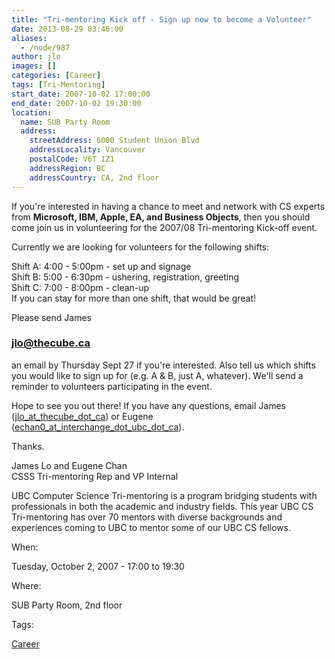 ```yaml
---
title: "Tri-mentoring Kick off - Sign up now to become a Volunteer"
date: 2013-08-29 03:46:00
aliases:
  - /node/987
author: jlo
images: []
categories: [Career]
tags: [Tri-Mentoring]
start_date: 2007-10-02 17:00:00
end_date: 2007-10-02 19:30:00
location:
  name: SUB Party Room
  address:
    streetAddress: 6000 Student Union Blvd
    addressLocality: Vancouver
    postalCode: V6T 1Z1
    addressRegion: BC
    addressCountry: CA, 2nd floor
---
```


If you're interested in having a chance to meet and network with CS experts from **Microsoft, IBM, Apple, EA, and Business Objects**, then you should come join us in volunteering for the 2007/08 Tri-mentoring Kick-off event.

Currently we are looking for volunteers for the following shifts:

Shift A: 4:00 - 5:00pm - set up and signage \
Shift B: 5:00 - 6:30pm - ushering, registration, greeting \
Shift C: 7:00 - 8:00pm - clean-up \
If you can stay for more than one shift, that would be great!

Please send James[
](/cdn-cgi/l/email-protection#a5cfc9cae5d1cdc0c6d0c7c08bc6c4)

### [**jlo**@thecube.ca](/cdn-cgi/l/email-protection#a5cfc9cae5d1cdc0c6d0c7c08bc6c4)

an email by Thursday Sept 27 if you're interested. Also tell us which shifts you would like to sign up for (e.g. A & B, just A, whatever). We'll send a reminder to volunteers participating in the event.

Hope to see you out there! If you have any questions, email James ([jlo\_at\_thecube\_dot\_ca](/cdn-cgi/l/email-protection#a6cccac9e6d2cec3c5d3c4c388c5c7)) or Eugene ([echan0\_at\_interchange\_dot\_ubc\_dot\_ca](/cdn-cgi/l/email-protection#c3a6a0aba2adf383aaadb7a6b1a0aba2ada4a6edb6a1a0eda0a2)).

Thanks.

James Lo and Eugene Chan \
CSSS Tri-mentoring Rep and VP Internal

UBC Computer Science Tri-mentoring is a program bridging students with professionals in both the academic and industry fields. This year UBC CS Tri-mentoring has over 70 mentors with diverse backgrounds and experiences coming to UBC to mentor some of our UBC CS fellows.

When: 

Tuesday, October 2, 2007 - 17:00 to 19:30

Where: 

SUB Party Room, 2nd floor

Tags: 

[Career](/career)
